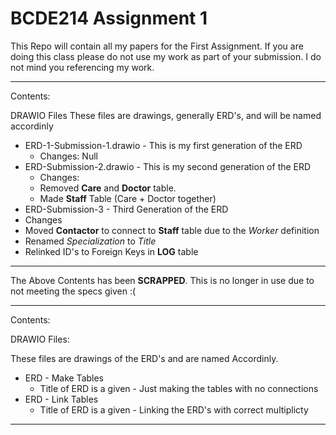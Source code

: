 # BCDE214 Assignment 1

This Repo will contain all my papers for the First Assignment. If you are doing this class please do not use my work as part of your submission. I do not mind you referencing my work.

-------

Contents:

DRAWIO Files
These files are drawings, generally ERD's, and will be named accordinly

* ERD-1-Submission-1.drawio - This is my first generation of the ERD
  * Changes: Null
* ERD-Submission-2.drawio - This is my second generation of the ERD
  * Changes: 
  * Removed **Care** and **Doctor** table.
  * Made **Staff** Table (Care + Doctor together)
* ERD-Submission-3 - Third Generation of the ERD
 * Changes
 * Moved **Contactor** to connect to **Staff** table due to the *Worker* definition
 * Renamed *Specialization* to *Title*
 * Relinked ID's to Foreign Keys in **LOG** table

-------

The Above Contents has been **SCRAPPED**. This is no longer in use due to not meeting the specs given :(

-------

Contents:

DRAWIO Files:

These files are drawings of the ERD's and are named Accordinly.

* ERD - Make Tables
  * Title of ERD is a given - Just making the tables with no connections
* ERD - Link Tables
  * Title of ERD is a given - Linking the ERD's with correct multiplicty

-------
